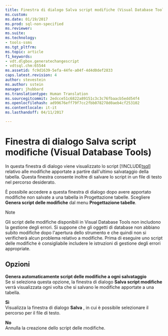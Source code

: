 ```yaml
---
title: Finestra di dialogo Salva script modifiche (Visual Database Tools) | Microsoft Docs
ms.custom: 
ms.date: 01/19/2017
ms.prod: sql-non-specified
ms.reviewer: 
ms.suite: 
ms.technology:
- tools-ssms
ms.tgt_pltfrm: 
ms.topic: article
f1_keywords:
- vdt.dlgbox.generatechangescript
- vdtsql.chm:65544
ms.assetid: fc9d1639-5efa-44fe-a04f-4d4d0def2833
caps.latest.revision: 4
author: stevestein
ms.author: sstein
manager: jhubbard
ms.translationtype: Human Translation
ms.sourcegitcommit: 2edcce51c6822a89151c3c3c76fbaacb5edd54f4
ms.openlocfilehash: ad99676eff79f7cc2fbb078278d0aeb4cf253102
ms.contentlocale: it-it
ms.lasthandoff: 04/11/2017

---
```

# <a name="save-change-script-dialog-box-visual-database-tools"></a>Finestra di dialogo Salva script modifiche (Visual Database Tools)
In questa finestra di dialogo viene visualizzato lo script [!INCLUDE[tsql](../../includes/tsql_md.md)] relativo alle modifiche apportate a partire dall'ultimo salvataggio della tabella. Questa finestra consente inoltre di salvare lo script in un file di testo nel percorso desiderato.  
  
È possibile accedere a questa finestra di dialogo dopo avere apportato modifiche non salvate a una tabella in Progettazione tabelle. Scegliere **Genera script delle modifiche** dal menu **Progettazione tabelle**.  
  
> [!NOTE]  
> Gli script delle modifiche disponibili in Visual Database Tools non includono la gestione degli errori. Si suppone che gli oggetti di database non abbiano subito modifiche dopo l'apertura dello strumento e che quindi non si verificherà alcun problema relativo a modifiche. Prima di eseguire uno script delle modifiche è consigliabile includere le istruzioni di gestione degli errori appropriate.  
  
## <a name="options"></a>Opzioni  
**Genera automaticamente script delle modifiche a ogni salvataggio**  
Se si seleziona questa opzione, la finestra di dialogo **Salva script modifiche** verrà visualizzata ogni volta che si salvano le modifiche apportate a una tabella.  
  
**Sì**  
Visualizza la finestra di dialogo **Salva** , in cui è possibile selezionare il percorso per il file di testo.  
  
**No**  
Annulla la creazione dello script delle modifiche.  
  

